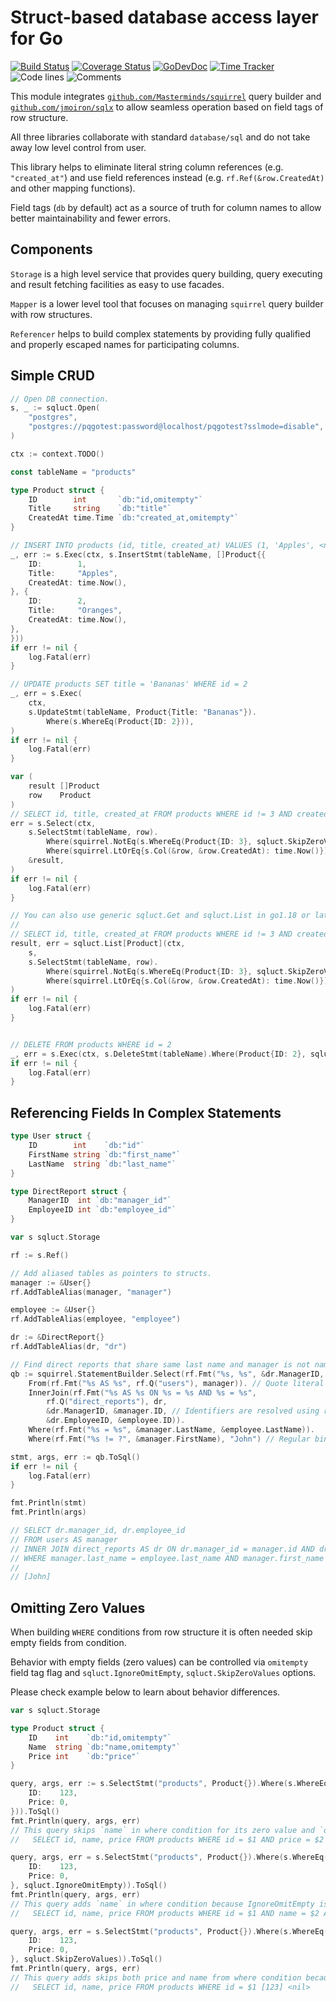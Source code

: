 # Struct-based database access layer for Go

[![Build Status](https://github.com/bool64/sqluct/workflows/test/badge.svg)](https://github.com/bool64/sqluct/actions?query=branch%3Amaster+workflow%3Atest)
[![Coverage Status](https://codecov.io/gh/bool64/sqluct/branch/master/graph/badge.svg)](https://codecov.io/gh/bool64/sqluct)
[![GoDevDoc](https://img.shields.io/badge/dev-doc-00ADD8?logo=go)](https://pkg.go.dev/github.com/bool64/sqluct)
[![Time Tracker](https://wakatime.com/badge/github/bool64/sqluct.svg)](https://wakatime.com/badge/github/bool64/sqluct)
![Code lines](https://sloc.xyz/github/bool64/sqluct/?category=code)
![Comments](https://sloc.xyz/github/bool64/sqluct/?category=comments)

This module integrates [`github.com/Masterminds/squirrel`](https://github.com/Masterminds/squirrel) query builder
and [`github.com/jmoiron/sqlx`](https://github.com/jmoiron/sqlx) to allow seamless operation based on field tags of row
structure.

All three libraries collaborate with standard `database/sql` and do not take away low level control from user.

This library helps to eliminate literal string column references (e.g. `"created_at"`) and use field references
instead (e.g. `rf.Ref(&row.CreatedAt)` and other mapping functions).

Field tags (`db` by default) act as a source of truth for column names to allow better maintainability and fewer errors.

## Components

`Storage` is a high level service that provides query building, query executing and result fetching facilities
as easy to use facades.

`Mapper` is a lower level tool that focuses on managing `squirrel` query builder with row structures.

`Referencer` helps to build complex statements by providing fully qualified and properly escaped names for 
participating columns.

## Simple CRUD

```go
// Open DB connection.
s, _ := sqluct.Open(
    "postgres",
    "postgres://pqgotest:password@localhost/pqgotest?sslmode=disable",
)

ctx := context.TODO()

const tableName = "products"

type Product struct {
    ID        int       `db:"id,omitempty"`
    Title     string    `db:"title"`
    CreatedAt time.Time `db:"created_at,omitempty"`
}

// INSERT INTO products (id, title, created_at) VALUES (1, 'Apples', <now>), (2, 'Oranges', <now>)
_, err := s.Exec(ctx, s.InsertStmt(tableName, []Product{{
    ID:        1,
    Title:     "Apples",
    CreatedAt: time.Now(),
}, {
    ID:        2,
    Title:     "Oranges",
    CreatedAt: time.Now(),
},
}))
if err != nil {
    log.Fatal(err)
}

// UPDATE products SET title = 'Bananas' WHERE id = 2
_, err = s.Exec(
    ctx,
    s.UpdateStmt(tableName, Product{Title: "Bananas"}).
        Where(s.WhereEq(Product{ID: 2})),
)
if err != nil {
    log.Fatal(err)
}

var (
    result []Product
    row    Product
)
// SELECT id, title, created_at FROM products WHERE id != 3 AND created_at <= <now>
err = s.Select(ctx,
    s.SelectStmt(tableName, row).
        Where(squirrel.NotEq(s.WhereEq(Product{ID: 3}, sqluct.SkipZeroValues))).
        Where(squirrel.LtOrEq{s.Col(&row, &row.CreatedAt): time.Now()}),
    &result,
)
if err != nil {
    log.Fatal(err)
}

// You can also use generic sqluct.Get and sqluct.List in go1.18 or later.
//
// SELECT id, title, created_at FROM products WHERE id != 3 AND created_at <= <now>
result, err = sqluct.List[Product](ctx,
	s,
    s.SelectStmt(tableName, row).
        Where(squirrel.NotEq(s.WhereEq(Product{ID: 3}, sqluct.SkipZeroValues))).
        Where(squirrel.LtOrEq{s.Col(&row, &row.CreatedAt): time.Now()}),
)
if err != nil {
    log.Fatal(err)
}


// DELETE FROM products WHERE id = 2
_, err = s.Exec(ctx, s.DeleteStmt(tableName).Where(Product{ID: 2}, sqluct.SkipZeroValues))
if err != nil {
    log.Fatal(err)
}
```

## Referencing Fields In Complex Statements

```go
type User struct {
    ID        int    `db:"id"`
    FirstName string `db:"first_name"`
    LastName  string `db:"last_name"`
}

type DirectReport struct {
    ManagerID  int `db:"manager_id"`
    EmployeeID int `db:"employee_id"`
}

var s sqluct.Storage

rf := s.Ref()

// Add aliased tables as pointers to structs.
manager := &User{}
rf.AddTableAlias(manager, "manager")

employee := &User{}
rf.AddTableAlias(employee, "employee")

dr := &DirectReport{}
rf.AddTableAlias(dr, "dr")

// Find direct reports that share same last name and manager is not named John.
qb := squirrel.StatementBuilder.Select(rf.Fmt("%s, %s", &dr.ManagerID, &dr.EmployeeID)).
    From(rf.Fmt("%s AS %s", rf.Q("users"), manager)). // Quote literal name and alias it with registered struct pointer.
    InnerJoin(rf.Fmt("%s AS %s ON %s = %s AND %s = %s",
        rf.Q("direct_reports"), dr,
        &dr.ManagerID, &manager.ID, // Identifiers are resolved using row field pointers.
        &dr.EmployeeID, &employee.ID)).
    Where(rf.Fmt("%s = %s", &manager.LastName, &employee.LastName)).
    Where(rf.Fmt("%s != ?", &manager.FirstName), "John") // Regular binds work same way as in standard squirrel.

stmt, args, err := qb.ToSql()
if err != nil {
    log.Fatal(err)
}

fmt.Println(stmt)
fmt.Println(args)

// SELECT dr.manager_id, dr.employee_id 
// FROM users AS manager 
// INNER JOIN direct_reports AS dr ON dr.manager_id = manager.id AND dr.employee_id = employee.id 
// WHERE manager.last_name = employee.last_name AND manager.first_name != ?
//
// [John]
```

## Omitting Zero Values

When building `WHERE` conditions from row structure it is often needed skip empty fields from condition. 

Behavior with empty fields (zero values) can be controlled via `omitempty` field tag flag and `sqluct.IgnoreOmitEmpty`,
`sqluct.SkipZeroValues` options.

Please check example below to learn about behavior differences.

```go
var s sqluct.Storage

type Product struct {
    ID    int    `db:"id,omitempty"`
    Name  string `db:"name,omitempty"`
    Price int    `db:"price"`
}

query, args, err := s.SelectStmt("products", Product{}).Where(s.WhereEq(Product{
    ID:    123,
    Price: 0,
})).ToSql()
fmt.Println(query, args, err)
// This query skips `name` in where condition for its zero value and `omitempty` flag.
//   SELECT id, name, price FROM products WHERE id = $1 AND price = $2 [123 0] <nil>

query, args, err = s.SelectStmt("products", Product{}).Where(s.WhereEq(Product{
    ID:    123,
    Price: 0,
}, sqluct.IgnoreOmitEmpty)).ToSql()
fmt.Println(query, args, err)
// This query adds `name` in where condition because IgnoreOmitEmpty is applied and `omitempty` flag is ignored.
//   SELECT id, name, price FROM products WHERE id = $1 AND name = $2 AND price = $3 [123  0] <nil>

query, args, err = s.SelectStmt("products", Product{}).Where(s.WhereEq(Product{
    ID:    123,
    Price: 0,
}, sqluct.SkipZeroValues)).ToSql()
fmt.Println(query, args, err)
// This query adds skips both price and name from where condition because SkipZeroValues option is applied.
//   SELECT id, name, price FROM products WHERE id = $1 [123] <nil>
```